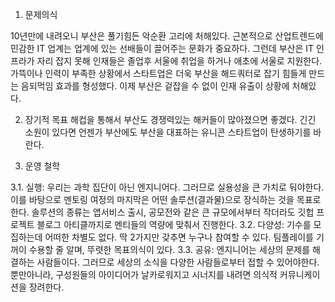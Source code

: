1. 문제의식

10년만에 내려오니 부산은 풀기힘든 악순환 고리에 처해있다.
근본적으로 산업트렌드에 민감한 IT 업계는 업계에 있는 선배들이 끌어주는 문화가 중요하다.
그런데 부산은 IT 인프라가 자리 잡지 못해 인재들은 졸업후 서울에 취업을 하거나 애초에 서울로 지원한다.
가뜩이나 인력이 부족한 상황에서 스타트업은 더욱 부산을 해드쿼터로 잡기 힘들게 만드는 음되먹임 효과를 형성했다.
이제 부산은 겉잡을 수 없이 인재 유출이 상황에 처해있다.


2. 장기적 목표
해컵을 통해서 부산도 경쟁력있는 해커들이 많아졌으면 좋겠다.
긴긴 소원이 있다면 언젠가 부산에도 부산을 대표하는
유니콘 스타트업이 탄생하기를 바란다.

3. 운영 철학

  3.1. 실행: 우리는 과학 집단이 아닌 엔지니어다. 그러므로 실용성을 큰 가치로 둬야한다. 이를 바탕으로 멘토링 여정의 마지막은 어떤 솔루션(결과물)으로 장식하는 것을 목표로한다. 솔루션의 종류는 앱서비스 출시, 공모전와 같은 큰 규모에서부터 작더라도 깃헙 프로젝트 블로그 아티클까지로 멘티들의 역량에 맞춰서 진행한다.
  3.2. 다양성: 기수를 모집하는데 어떠한 차별도 없다. 딱 2가지만 갖추면 누구나 참여할 수 있다. 팀플레이를 기꺼이 수용할 줄 알며, 뚜렷한 목표의식이 있다.
  3.3. 공유: 엔지니어는 세상의 문제를 해결하는 사람들이다. 그러므로 세상의 소식을 다양한 사람들로부터 접할 수 있어야한다. 뿐만아니라, 구성원들의 아이디어가 날카로워지고 시너지를 내려면 의식적 커뮤니케이션을 장려한다.
